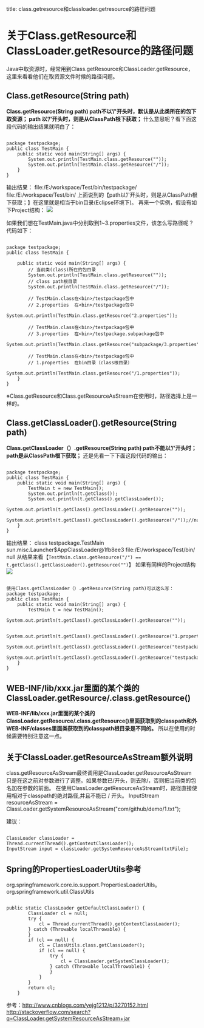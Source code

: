 title: class.getresource和classloader.getresource的路径问题 

#  关于Class.getResource和ClassLoader.getResource的路径问题 
Java中取资源时，经常用到Class.getResource和ClassLoader.getResource，这里来看看他们在取资源文件时候的路径问题。
##  Class.getResource(String path) 
**Class.getResource(String path)
path不以’/'开头时，默认是从此类所在的包下取资源；
path  以’/'开头时，则是从ClassPath根下获取；**
什么意思呢？看下面这段代码的输出结果就明白了：
```

package testpackage;
public class TestMain {
    public static void main(String[] args) {
        System.out.println(TestMain.class.getResource(""));
        System.out.println(TestMain.class.getResource("/"));
    }
}

```
输出结果：
file:/E:/workspace/Test/bin/testpackage/
file:/E:/workspace/Test/bin/
上面说到的【path以’/'开头时，则是从ClassPath根下获取；】在这里就是相当于bin目录(Eclipse环境下)。
再来一个实例，假设有如下Project结构：
![](/data/dokuwiki/java/pasted/20160224-110653.png)

如果我们想在TestMain.java中分别取到1~3.properties文件，该怎么写路径呢？代码如下：
```

package testpackage;
public class TestMain {

    public static void main(String[] args) {
        // 当前类(class)所在的包目录
        System.out.println(TestMain.class.getResource(""));
        // class path根目录
        System.out.println(TestMain.class.getResource("/"));
        
        // TestMain.class在<bin>/testpackage包中
        // 2.properties  在<bin>/testpackage包中
        System.out.println(TestMain.class.getResource("2.properties"));
        
        // TestMain.class在<bin>/testpackage包中
        // 3.properties  在<bin>/testpackage.subpackage包中
        System.out.println(TestMain.class.getResource("subpackage/3.properties"));
        
        // TestMain.class在<bin>/testpackage包中
        // 1.properties  在bin目录（class根目录）
        System.out.println(TestMain.class.getResource("/1.properties"));
    }
}

```

※Class.getResource和Class.getResourceAsStream在使用时，路径选择上是一样的。

##  Class.getClassLoader().getResource(String path) 

**Class.getClassLoader（）.getResource(String path)
path不能以’/'开头时；
path是从ClassPath根下获取；**
还是先看一下下面这段代码的输出：
```

package testpackage;
public class TestMain {
    public static void main(String[] args) {
        TestMain t = new TestMain();
        System.out.println(t.getClass());
        System.out.println(t.getClass().getClassLoader());
        System.out.println(t.getClass().getClassLoader().getResource(""));
        System.out.println(t.getClass().getClassLoader().getResource("/"));//null
    }
}

```
输出结果：
class testpackage.TestMain
sun.misc.Launcher$AppClassLoader@1fb8ee3
file:/E:/workspace/Test/bin/
null
从结果来看【` TestMain.class.getResource("/") == t.getClass().getClassLoader().getResource("") `】
如果有同样的Project结构
![](/data/dokuwiki/java/pasted/20160224-110831.png)
```

使用Class.getClassLoader（）.getResource(String path)可以这么写：
package testpackage;
public class TestMain {
    public static void main(String[] args) {
        TestMain t = new TestMain();
        System.out.println(t.getClass().getClassLoader().getResource(""));
        
        System.out.println(t.getClass().getClassLoader().getResource("1.properties"));
        System.out.println(t.getClass().getClassLoader().getResource("testpackage/2.properties"));
        System.out.println(t.getClass().getClassLoader().getResource("testpackage/subpackage/3.properties"));
    }
}

```

##  WEB-INF/lib/xxx.jar里面的某个类的ClassLoader.getResource/.class.getResource() 
**WEB-INF/lib/xxx.jar里面的某个类的ClassLoader.getResource/.class.getResource()里面获取到的classpath和外WEB-INF/classes里面类获取到的classpath根目录是不同的。**
所以在使用的时候需要特别注意这一点。

##  关于ClassLoader.getResourceAsStream额外说明 
class.getResourceAsStream最终调用是ClassLoader.getResourceAsStream
只是在这之前对参数进行了调整。如果参数已/开头，则去除/，否则把当前类的包名加在参数的前面。
在使用ClassLoader.getResourceAsStream时，路径直接使用相对于classpath的绝对路径,并且不能已 / 开头。
InputStream resourceAsStream = ClassLoader.getSystemResourceAsStream("com/github/demo/1.txt");

建议：
```

ClassLoader classLoader = Thread.currentThread().getContextClassLoader();
InputStream input = classLoader.getSystemResourceAsStream(txtFile);

```

##  Spring的PropertiesLoaderUtils参考 
org.springframework.core.io.support.PropertiesLoaderUtils。
org.springframework.util.ClassUtils
```

public static ClassLoader getDefaultClassLoader() {
		ClassLoader cl = null;
		try {
			cl = Thread.currentThread().getContextClassLoader();
		} catch (Throwable localThrowable) {
		}
		if (cl == null) {
			cl = ClassUtils.class.getClassLoader();
			if (cl == null) {
				try {
					cl = ClassLoader.getSystemClassLoader();
				} catch (Throwable localThrowable1) {
				}
			}
		}
		return cl;
	}

```
参考：http://www.cnblogs.com/yejg1212/p/3270152.html
http://stackoverflow.com/search?q=ClassLoader.getSystemResourceAsStream+jar